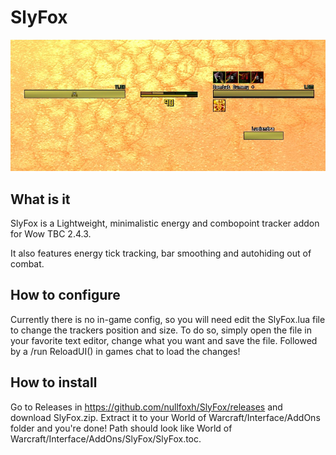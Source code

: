 # SlyFox

![Screenshot](SlyFox.jpg)

## What is it

SlyFox is a Lightweight, minimalistic energy and combopoint tracker addon for Wow TBC 2.4.3.

It also features energy tick tracking, bar smoothing and autohiding out of combat.

## How to configure

Currently there is no in-game config, so you will need edit the SlyFox.lua file to change the trackers position and size. 
To do so, simply open the file in your favorite text editor, change what you want and save the file. Followed by a /run ReloadUI() in games chat to load the changes!

## How to install

Go to Releases in https://github.com/nullfoxh/SlyFox/releases and download SlyFox.zip. Extract it to your World of Warcraft/Interface/AddOns folder and you're done! Path should look like World of Warcraft/Interface/AddOns/SlyFox/SlyFox.toc.
